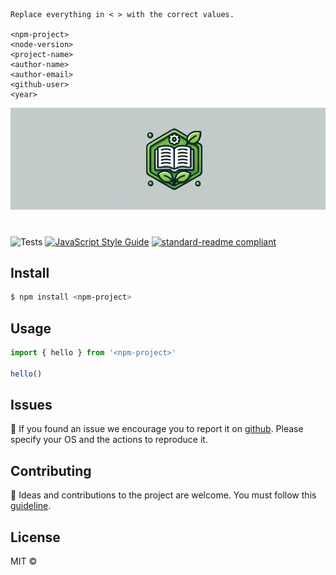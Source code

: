```
Replace everything in < > with the correct values.

<npm-project>
<node-version>
<project-name>
<author-name>
<author-email>
<github-user>
<year>
```

![<project-description>](.github/assets/logo.png '<project-description>')

# <project-name>

> <project-description>

![Tests](https://github.com/<github-user>/<project-name>/actions/workflows/test.yml/badge.svg)
[![JavaScript Style Guide](https://img.shields.io/badge/code_style-standard--ext-05ae89.svg)](https://github.com/tinchoz49/eslint-config-standard-ext)
[![standard-readme compliant](https://img.shields.io/badge/readme%20style-standard-brightgreen.svg?style=flat)](https://github.com/RichardLitt/standard-readme)

## Install

```bash
$ npm install <npm-project>
```

## Usage

```js
import { hello } from '<npm-project>'

hello()
```

## Issues

:bug: If you found an issue we encourage you to report it on [github](https://github.com/<github-user>/<project-name>/issues). Please specify your OS and the actions to reproduce it.

## Contributing

:busts_in_silhouette: Ideas and contributions to the project are welcome. You must follow this [guideline](https://github.com/<github-user>/<project-name>/blob/main/CONTRIBUTING.md).

## License

MIT © <year> <author-name>
